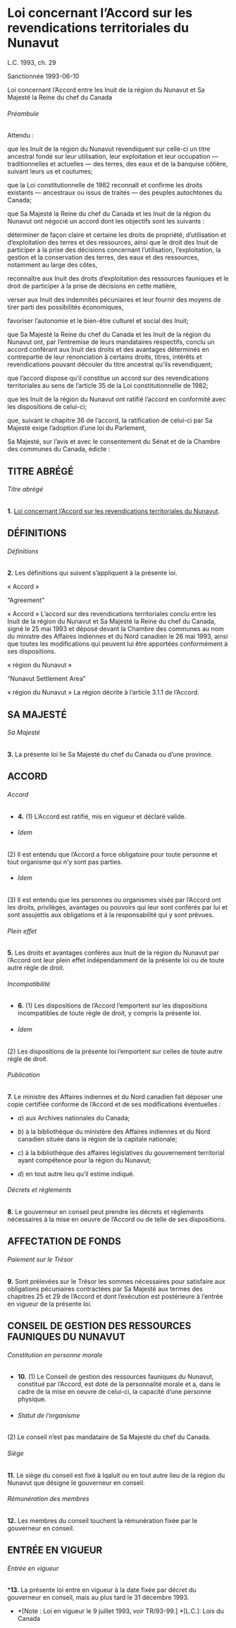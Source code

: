 # Loi concernant l’Accord sur les revendications territoriales du Nunavut

L.C. 1993, ch. 29

Sanctionnée 1993-06-10

Loi concernant l’Accord entre les Inuit de la région du Nunavut et Sa Majesté
la Reine du chef du Canada

###### Préambule

Attendu :

que les Inuit de la région du Nunavut revendiquent sur celle-ci un titre
ancestral fondé sur leur utilisation, leur exploitation et leur occupation —
traditionnelles et actuelles — des terres, des eaux et de la banquise côtière,
suivant leurs us et coutumes;

que la Loi constitutionnelle de 1982 reconnaît et confirme les droits
existants — ancestraux ou issus de traités — des peuples autochtones du
Canada;

que Sa Majesté la Reine du chef du Canada et les Inuit de la région du Nunavut
ont négocié un accord dont les objectifs sont les suivants :

déterminer de façon claire et certaine les droits de propriété, d’utilisation
et d’exploitation des terres et des ressources, ainsi que le droit des Inuit
de participer à la prise des décisions concernant l’utilisation,
l’exploitation, la gestion et la conservation des terres, des eaux et des
ressources, notamment au large des côtes,

reconnaître aux Inuit des droits d’exploitation des ressources fauniques et le
droit de participer à la prise de décisions en cette matière,

verser aux Inuit des indemnités pécuniaires et leur fournir des moyens de
tirer parti des possibilités économiques,

favoriser l’autonomie et le bien-être culturel et social des Inuit;

que Sa Majesté la Reine du chef du Canada et les Inuit de la région du Nunavut
ont, par l’entremise de leurs mandataires respectifs, conclu un accord
conférant aux Inuit des droits et des avantages déterminés en contrepartie de
leur renonciation à certains droits, titres, intérêts et revendications
pouvant découler du titre ancestral qu’ils revendiquent;

que l’accord dispose qu’il constitue un accord sur des revendications
territoriales au sens de l’article 35 de la Loi constitutionnelle de 1982;

que les Inuit de la région du Nunavut ont ratifié l’accord en conformité avec
les dispositions de celui-ci;

que, suivant le chapitre 36 de l’accord, la ratification de celui-ci par Sa
Majesté exige l’adoption d’une loi du Parlement,

Sa Majesté, sur l’avis et avec le consentement du Sénat et de la Chambre des
communes du Canada, édicte :

## TITRE ABRÉGÉ

###### Titre abrégé

**1.** [Loi concernant l’Accord sur les revendications territoriales du Nunavut](/fra/lois/N-28.7).

## DÉFINITIONS

###### Définitions

**2.** Les définitions qui suivent s’appliquent à la présente loi.

« Accord »

“Agreement”

    

« Accord » L’accord sur des revendications territoriales conclu entre les
Inuit de la région du Nunavut et Sa Majesté la Reine du chef du Canada, signé
le 25 mai 1993 et déposé devant la Chambre des communes au nom du ministre des
Affaires indiennes et du Nord canadien le 26 mai 1993, ainsi que toutes les
modifications qui peuvent lui être apportées conformément à ses dispositions.

« région du Nunavut »

“Nunavut Settlement Area”

    

« région du Nunavut » La région décrite à l’article 3.1.1 de l’Accord.

## SA MAJESTÉ

###### Sa Majesté

**3.** La présente loi lie Sa Majesté du chef du Canada ou d’une province.

## ACCORD

###### Accord

  * **4.** (1) L’Accord est ratifié, mis en vigueur et déclaré valide.

  * ###### Idem

(2) Il est entendu que l’Accord a force obligatoire pour toute personne et
tout organisme qui n’y sont pas parties.

  * ###### Idem

(3) Il est entendu que les personnes ou organismes visés par l’Accord ont les
droits, privilèges, avantages ou pouvoirs qui leur sont conférés par lui et
sont assujettis aux obligations et à la responsabilité qui y sont prévues.

###### Plein effet

**5.** Les droits et avantages conférés aux Inuit de la région du Nunavut par l’Accord ont leur plein effet indépendamment de la présente loi ou de toute autre règle de droit.

###### Incompatibilité

  * **6.** (1) Les dispositions de l’Accord l’emportent sur les dispositions incompatibles de toute règle de droit, y compris la présente loi.

  * ###### Idem

(2) Les dispositions de la présente loi l’emportent sur celles de toute autre
règle de droit.

###### Publication

**7.** Le ministre des Affaires indiennes et du Nord canadien fait déposer une copie certifiée conforme de l’Accord et de ses modifications éventuelles :

  * _a_) aux Archives nationales du Canada;

  * _b_) à la bibliothèque du ministère des Affaires indiennes et du Nord canadien située dans la région de la capitale nationale;

  * _c_) à la bibliothèque des affaires législatives du gouvernement territorial ayant compétence pour la région du Nunavut;

  * _d_) en tout autre lieu qu’il estime indiqué.

###### Décrets et règlements

**8.** Le gouverneur en conseil peut prendre les décrets et règlements nécessaires à la mise en oeuvre de l’Accord ou de telle de ses dispositions.

## AFFECTATION DE FONDS

###### Paiement sur le Trésor

**9.** Sont prélevées sur le Trésor les sommes nécessaires pour satisfaire aux obligations pécuniaires contractées par Sa Majesté aux termes des chapitres 25 et 29 de l’Accord et dont l’exécution est postérieure à l’entrée en vigueur de la présente loi.

## CONSEIL DE GESTION DES RESSOURCES FAUNIQUES DU NUNAVUT

###### Constitution en personne morale

  * **10.** (1) Le Conseil de gestion des ressources fauniques du Nunavut, constitué par l’Accord, est doté de la personnalité morale et a, dans le cadre de la mise en oeuvre de celui-ci, la capacité d’une personne physique.

  * ###### Statut de l’organisme

(2) Le conseil n’est pas mandataire de Sa Majesté du chef du Canada.

###### Siège

**11.** Le siège du conseil est fixé à Iqaluit ou en tout autre lieu de la région du Nunavut que désigne le gouverneur en conseil.

###### Rémunération des membres

**12.** Les membres du conseil touchent la rémunération fixée par le gouverneur en conseil.

## ENTRÉE EN VIGUEUR

###### Entrée en vigueur

***13.** La présente loi entre en vigueur à la date fixée par décret du gouverneur en conseil, mais au plus tard le 31 décembre 1993.

  * *[Note : Loi en vigueur le 9 juillet 1993, _voir_ TR/93-99.]
  *[L.C.]: Lois du Canada

